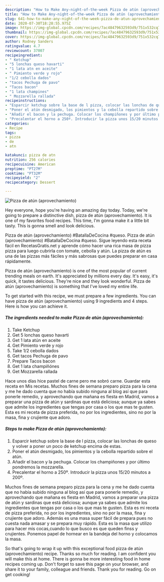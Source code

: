 ```yaml
---
description: "How to Make Any-night-of-the-week Pizza de atún (aprovechamiento)"
title: "How to Make Any-night-of-the-week Pizza de atún (aprovechamiento)"
slug: 641-how-to-make-any-night-of-the-week-pizza-de-atun-aprovechamiento
date: 2020-07-30T18:28:55.975Z
image: https://img-global.cpcdn.com/recipes/7ac48479632593d9/751x532cq70/pizza-de-atun-aprovechamiento-foto-principal.jpg
thumbnail: https://img-global.cpcdn.com/recipes/7ac48479632593d9/751x532cq70/pizza-de-atun-aprovechamiento-foto-principal.jpg
cover: https://img-global.cpcdn.com/recipes/7ac48479632593d9/751x532cq70/pizza-de-atun-aprovechamiento-foto-principal.jpg
author: Rodney Sanders
ratingvalue: 4.7
reviewcount: 37007
recipeingredient:
- " Ketchup"
- "5 lonchas queso havarti"
- "1 lata atn en aceite"
- " Pimiento verde y rojo"
- "1/2 cebolla dados"
- "tacos Pechuga de pavo"
- "Tacos bacon"
- "1 lata champines"
- " Mozzarella rallada"
recipeinstructions:
- "Esparcir ketchup sobre la base de l pizza, colocar las lonchas de queso y volver a poner un poco de ketchup encima de estas."
- "Poner el atún desmigado, los pimientos y la cebolla repartido sobre el atún."
- "Añadir el bacon y la pechuga. Colocar los champiñones y por último pondremos la mozzarella."
- "Precalentar el horno a 250º. Introducir la pizza unos 15/20 minutos a 200º."
categories:
- Recipe
tags:
- pizza
- de
- atn

katakunci: pizza de atn 
nutrition: 256 calories
recipecuisine: American
preptime: "PT27M"
cooktime: "PT32M"
recipeyield: "2"
recipecategory: Dessert

---
```



![Pizza de atún (aprovechamiento)](https://img-global.cpcdn.com/recipes/7ac48479632593d9/751x532cq70/pizza-de-atun-aprovechamiento-foto-principal.jpg)

Hey everyone, hope you're having an amazing day today. Today, we're going to prepare a distinctive dish, pizza de atún (aprovechamiento). It is one of my favorites food recipes. This time, I'm gonna make it a little bit tasty. This is gonna smell and look delicious.

Pizza de atún (aprovechamiento) #BatallaDeCocina #queso. Pizza de atún (aprovechamiento) #BatallaDeCocina #queso. Sigue leyendo esta receta fácil en RecetasGratis.net y aprende cómo hacer una rica masa de pizza pizza para luego cubrirla con tomate, cebolla y atún. La pizza de atún es una de las pizzas más fáciles y más sabrosas que puedes preparar en casa rápidamente.

Pizza de atún (aprovechamiento) is one of the most popular of current trending meals on earth. It's appreciated by millions every day. It's easy, it's quick, it tastes delicious. They're nice and they look wonderful. Pizza de atún (aprovechamiento) is something that I've loved my entire life.


To get started with this recipe, we must prepare a few ingredients. You can have pizza de atún (aprovechamiento) using 9 ingredients and 4 steps. Here is how you can achieve it.

<!--inarticleads1-->

##### The ingredients needed to make Pizza de atún (aprovechamiento):

1. Take  Ketchup
1. Get 5 lonchas queso havarti
1. Get 1 lata atún en aceite
1. Get  Pimiento verde y rojo
1. Take 1/2 cebolla dados
1. Get tacos Pechuga de pavo
1. Prepare Tacos bacon
1. Get 1 lata champiñónes
1. Get  Mozzarella rallada


Hace unos días hice pastel de carne pero me sobró carne. Guardar esta receta en Mis recetas. Muchos fines de semana preparo pizza para la cena y me he dado cuenta que no había subido ninguna al blog así que para ponerle remedio, y aprovechando que mañana es fiesta en Madrid, vamos a preparar una pizza de atún y sardinas que está deliciosa; aunque ya sabes que admite los ingredientes que tengas por casa o los que mas te gusten. Esta es mi receta de pizza preferida, no por los ingredientes, sino no por la masa, fina y crujiente que adoro. 

<!--inarticleads2-->

##### Steps to make Pizza de atún (aprovechamiento):

1. Esparcir ketchup sobre la base de l pizza, colocar las lonchas de queso y volver a poner un poco de ketchup encima de estas.
1. Poner el atún desmigado, los pimientos y la cebolla repartido sobre el atún.
1. Añadir el bacon y la pechuga. Colocar los champiñones y por último pondremos la mozzarella.
1. Precalentar el horno a 250º. Introducir la pizza unos 15/20 minutos a 200º.


Muchos fines de semana preparo pizza para la cena y me he dado cuenta que no había subido ninguna al blog así que para ponerle remedio, y aprovechando que mañana es fiesta en Madrid, vamos a preparar una pizza de atún y sardinas que está deliciosa; aunque ya sabes que admite los ingredientes que tengas por casa o los que mas te gusten. Esta es mi receta de pizza preferida, no por los ingredientes, sino no por la masa, fina y crujiente que adoro. Además es una masa super fácil de prepara pues no cuesta nada amasar y se prepara muy rápido. Esta es la masa que utilizo para hacer mis cocas,cuando lo que busco es que queden finss y crujientes. Ponemos papel de hornear en la bandeja del horno y colocamos la masa. 

So that's going to wrap it up with this exceptional food pizza de atún (aprovechamiento) recipe. Thanks so much for reading. I am confident you will make this at home. There is gonna be more interesting food in home recipes coming up. Don't forget to save this page on your browser, and share it to your family, colleague and friends. Thank you for reading. Go on get cooking!
